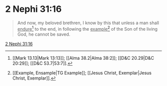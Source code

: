 # 2 Nephi 31:16

> And now, my beloved brethren, I know by this that unless a man shall <u>endure</u>[^a] to the end, in following the <u>example</u>[^b] of the Son of the living God, he cannot be saved.

[2 Nephi 31:16](https://www.churchofjesuschrist.org/study/scriptures/bofm/2-ne/31?lang=eng&id=p16#p16)


[^a]: [[Mark 13.13|Mark 13:13]]; [[Alma 38.2|Alma 38:2]]; [[D&C 20.29|D&C 20:29]]; [[D&C 53.7|53:7]].  
[^b]: [[Example, Ensample|TG Example]]; [[Jesus Christ, Exemplar|Jesus Christ, Exemplar]].  
